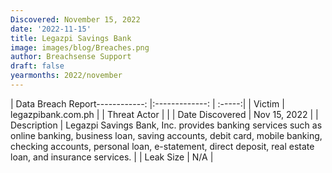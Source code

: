 ```yaml
---
Discovered: November 15, 2022
date: '2022-11-15'
title: Legazpi Savings Bank
image: images/blog/Breaches.png
author: Breachsense Support
draft: false
yearmonths: 2022/november
---
```


| Data Breach Report------------:     |:-------------:    | :-----:|
| Victim      | legazpibank.com.ph      | 
| Threat Actor      |       | 
| Date Discovered      | Nov 15, 2022      | 
| Description      | Legazpi Savings Bank, Inc. provides banking services such as online banking, business loan, saving accounts, debit card, mobile banking, checking accounts, personal loan, e-statement, direct deposit, real estate loan, and insurance services.      | 
| Leak Size      | N/A      | 

